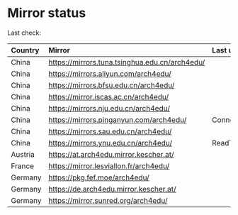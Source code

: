 <script src="./time.js"></script>
# Mirror status
Last check: <script type="text/javascript">localize(1677209029.997838);</script>

|Country|Mirror|Last update|
|:------|:-----|:----------|
|China|https://mirrors.tuna.tsinghua.edu.cn/arch4edu/|<script type="text/javascript">localize(1677177524);</script>|
|China|https://mirrors.aliyun.com/arch4edu/|<script type="text/javascript">localize(1677177524);</script>|
|China|https://mirrors.bfsu.edu.cn/arch4edu/|<script type="text/javascript">localize(1677177524);</script>|
|China|https://mirror.iscas.ac.cn/arch4edu/|<script type="text/javascript">localize(1677177524);</script>|
|China|https://mirrors.nju.edu.cn/arch4edu/|<script type="text/javascript">localize(1677134329);</script>|
|China|https://mirrors.pinganyun.com/arch4edu/|ConnectionError|
|China|https://mirrors.sau.edu.cn/arch4edu/|<script type="text/javascript">localize(1673850842);</script>|
|China|https://mirrors.ynu.edu.cn/arch4edu/|ReadTimeout|
|Austria|https://at.arch4edu.mirror.kescher.at/|<script type="text/javascript">localize(1677177524);</script>|
|France|https://mirror.lesviallon.fr/arch4edu/|<script type="text/javascript">localize(1677177524);</script>|
|Germany|https://pkg.fef.moe/arch4edu/|<script type="text/javascript">localize(1677177524);</script>|
|Germany|https://de.arch4edu.mirror.kescher.at/|<script type="text/javascript">localize(1677177524);</script>|
|Germany|https://mirror.sunred.org/arch4edu/|<script type="text/javascript">localize(1677177524);</script>|

<script src="./tablefilter/tablefilter.js"></script>
<script src="./table.js"></script>